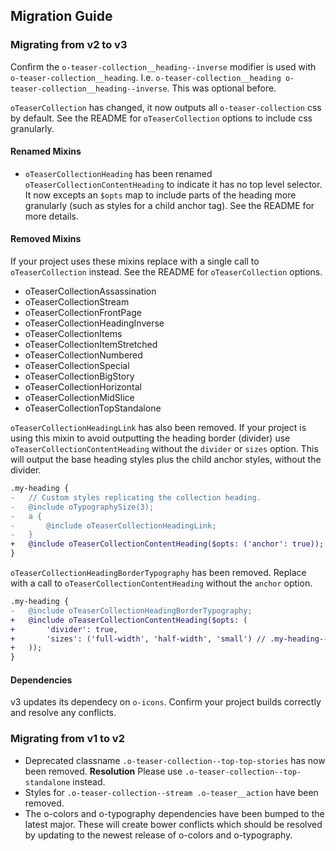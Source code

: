 ## Migration Guide

### Migrating from v2 to v3

Confirm the `o-teaser-collection__heading--inverse` modifier is used with `o-teaser-collection__heading`. I.e. `o-teaser-collection__heading o-teaser-collection__heading--inverse`. This was optional before.

`oTeaserCollection` has changed, it now outputs all `o-teaser-collection` css by default. See the README for `oTeaserCollection` options to include css granularly.

#### Renamed Mixins
- `oTeaserCollectionHeading` has been renamed `oTeaserCollectionContentHeading` to indicate it has no top level selector. It now excepts an `$opts` map to include parts of the heading more granularly (such as styles for a child anchor tag). See the README for more details.

#### Removed Mixins

If your project uses these mixins replace with a single call to `oTeaserCollection` instead. See the README for `oTeaserCollection` options.
- oTeaserCollectionAssassination
- oTeaserCollectionStream
- oTeaserCollectionFrontPage
- oTeaserCollectionHeadingInverse
- oTeaserCollectionItems
- oTeaserCollectionItemStretched
- oTeaserCollectionNumbered
- oTeaserCollectionSpecial
- oTeaserCollectionBigStory
- oTeaserCollectionHorizontal
- oTeaserCollectionMidSlice
- oTeaserCollectionTopStandalone


`oTeaserCollectionHeadingLink` has also been removed. If your project is using this mixin to avoid outputting the heading border (divider) use `oTeaserCollectionContentHeading` without the `divider` or `sizes` option. This will output the base heading styles plus the child anchor styles, without the divider.
```diff
.my-heading {
-   // Custom styles replicating the collection heading.
-	@include oTypographySize(3);
-	a {
-		@include oTeaserCollectionHeadingLink;
-	}
+	@include oTeaserCollectionContentHeading($opts: ('anchor': true));
}
```

`oTeaserCollectionHeadingBorderTypography` has been removed. Replace with a call to `oTeaserCollectionContentHeading` without the `anchor` option.
```diff
.my-heading {
-   @include oTeaserCollectionHeadingBorderTypography;
+	@include oTeaserCollectionContentHeading($opts: (
+       'divider': true,
+       'sizes': ('full-width', 'half-width', 'small') // .my-heading--small, etc.
+   ));
}
```

#### Dependencies

v3 updates its dependecy on `o-icons`. Confirm your project builds correctly and resolve any conflicts.

### Migrating from v1 to v2

- Deprecated classname `.o-teaser-collection--top-top-stories` has now been removed. __Resolution__ Please use `.o-teaser-collection--top-standalone` instead.
- Styles for `.o-teaser-collection--stream .o-teaser__action` have been removed.
- The o-colors and o-typography dependencies have been bumped to the latest major. These will create bower conflicts which should be resolved by updating to the newest release of o-colors and o-typography.
